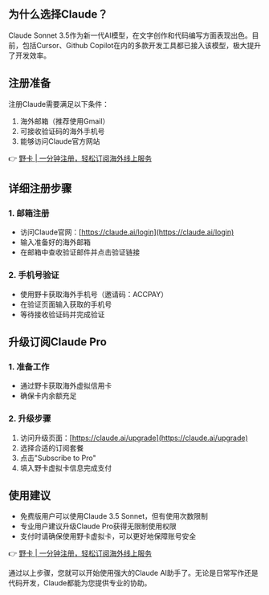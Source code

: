 ## 为什么选择Claude？

Claude Sonnet 3.5作为新一代AI模型，在文字创作和代码编写方面表现出色。目前，包括Cursor、Github Copilot在内的多款开发工具都已接入该模型，极大提升了开发效率。

## 注册准备

注册Claude需要满足以下条件：

1. 海外邮箱（推荐使用Gmail）
2. 可接收验证码的海外手机号
3. 能够访问Claude官方网站

👉 [野卡 | 一分钟注册，轻松订阅海外线上服务](https://bit.ly/bewildcard)

## 详细注册步骤

### 1. 邮箱注册
- 访问Claude官网：[https://claude.ai/login](https://claude.ai/login)
- 输入准备好的海外邮箱
- 在邮箱中查收验证邮件并点击验证链接

### 2. 手机号验证
- 使用野卡获取海外手机号（邀请码：ACCPAY）
- 在验证页面输入获取的手机号
- 等待接收验证码并完成验证

## 升级订阅Claude Pro

### 1. 准备工作
- 通过野卡获取海外虚拟信用卡
- 确保卡内余额充足

### 2. 升级步骤
1. 访问升级页面：[https://claude.ai/upgrade](https://claude.ai/upgrade)
2. 选择合适的订阅套餐
3. 点击"Subscribe to Pro"
4. 填入野卡虚拟卡信息完成支付

## 使用建议

- 免费版用户可以使用Claude 3.5 Sonnet，但有使用次数限制
- 专业用户建议升级Claude Pro获得无限制使用权限
- 支付时请确保使用野卡虚拟卡，可以更好地保障账号安全

👉 [野卡 | 一分钟注册，轻松订阅海外线上服务](https://bit.ly/bewildcard)

通过以上步骤，您就可以开始使用强大的Claude AI助手了。无论是日常写作还是代码开发，Claude都能为您提供专业的协助。